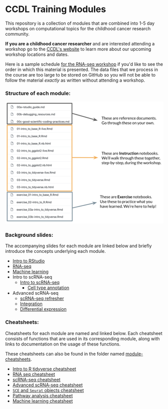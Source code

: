 # CCDL Training Modules

This repository is a collection of modules that are combined into 1-5 day workshops on computational topics for the childhood cancer research community.

**If you are a childhood cancer researcher** and are interested attending a workshop go to the [CCDL's website](https://www.ccdatalab.org/projects-training) to learn more about our upcoming workshop locations and dates.

Here is a sample schedule [for the RNA-seq workshop](https://github.com/AlexsLemonade/RNA-Seq-Exercises/blob/master/schedule.md) if you'd like to see the order in which this material is presented.
The data files that we process in the course are too large to be stored on GitHub so you will not be able to follow the material *exactly* as written without attending a workshop.

### Structure of each module:

![structure](module_structure_detail.png)

### Background slides:

The accompanying slides for each module are linked below and briefly introduce the concepts underlying each module.

- [Intro to RStudio](https://docs.google.com/presentation/d/1VwKLleg5RG4Ck_SWRgQhLOWmoguB9k5uhhmz1cdtea0/edit?usp=sharing)
- [RNA-seq](https://docs.google.com/presentation/d/1WRDOHXFgJT5GikYIIzwmbzGLTIoclh-XhwtnMLFnmBc/edit?usp=sharing)
- [Machine learning](https://docs.google.com/presentation/d/1o90uBTlQMx8qu3Jbhqe-ch-ykvLb3_vpi0O-6lBggRg/edit?usp=sharing)
- Intro to scRNA-seq
  - [Intro to scRNA-seq](https://docs.google.com/presentation/d/1EGijSWUxcfjLpDU9QULYLHxsHMHlI6KPtR1Cs4QWy7A/edit?usp=sharing)
    - [Cell type annotation](https://docs.google.com/presentation/d/16ivLdwm17jqHZKOnRGVjigIMAZtr9Xpc5kjspn9mIhQ/edit?usp=sharing)
- Advanced scRNA-seq
  - [scRNA-seq refresher](https://docs.google.com/presentation/d/1qjmx_C0P5feswxXvn6ezCRE5OObtB9iftQvI3ceUAa0/edit?usp=sharing)
  - [Integration](https://docs.google.com/presentation/d/1l1Nmj_OADnfZ6J8DaIj7ncetCo_cbLvOI-2xtpW_FrI/edit?usp=sharing)
  - [Differential expression](https://docs.google.com/presentation/d/1TFfq1NV9vYkzZqtifVPRHXUhPeYSQgv0KkLH5qy4yMA/edit?usp=sharing)


### Cheatsheets:

Cheatsheets for each module are named and linked below.
Each cheatsheet consists of functions that are used in its corresponding module, along with links to documentation on the usage of these functions.

These cheatsheets can also be found in the folder named [module-cheatsheets](https://github.com/AlexsLemonade/training-modules/tree/master/module-cheatsheets).

- [Intro to R tidyverse cheatsheet](https://github.com/AlexsLemonade/training-modules/blob/master/module-cheatsheets/intro-to-R-tidyverse-cheatsheet.md)
- [RNA seq cheatsheet](https://github.com/AlexsLemonade/training-modules/blob/master/module-cheatsheets/RNA-seq-cheatsheet.md)
- [scRNA-seq cheatsheet](https://github.com/AlexsLemonade/training-modules/blob/master/module-cheatsheets/scRNA-seq-cheatsheet.md)
- [Advanced scRNA-seq cheatsheet](https://github.com/AlexsLemonade/training-modules/blob/master/module-cheatsheets/scRNA-seq-advanced-cheatsheet.md)
- [`SCE` and `Seurat` objects cheatsheet](https://github.com/AlexsLemonade/training-modules/blob/master/module-cheatsheets/SCE-Seurat-cheatsheet.md)
- [Pathway analysis cheatsheet](https://github.com/AlexsLemonade/training-modules/blob/master/module-cheatsheets/pathway-analysis-cheatsheet.md)
- [Machine learning cheatsheet](https://github.com/AlexsLemonade/training-modules/blob/master/module-cheatsheets/machine-learning-cheatsheet.md)
